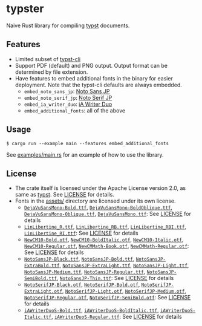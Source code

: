# typster

Naive Rust library for compiling [typst](https://typst.app/) documents.

## Features

- Limited subset of [typst-cli](https://github.com/typst/typst/tree/a59666369b946c3a8b62db363659cbfca35f0a26/crates/typst-cli)
- Support PDF (default) and PNG output. Output format can be determined by file extension.
- Have features to embed additional fonts in the binary for easier deployment. Note that the typst-cli defaults are always embedded.
    - `embed_noto_sans_jp`: [Noto Sans JP](https://fonts.google.com/noto/specimen/Noto+Sans+JP)
    - `embed_noto_serif_jp`: [Noto Serif JP](https://fonts.google.com/noto/specimen/Noto+Serif+JP)
    - `embed_ia_writer_duo`: [iA Writer Duo](https://github.com/iaolo/iA-Fonts/)
    - `embed_additional_fonts`: all of the above

## Usage

```console
$ cargo run --example main --features embed_additional_fonts
```

See [examples/main.rs](examples/main.rs) for an example of how to use the library.

## License

- The crate itself is licensed under the Apache License version 2.0, as same as [typst](https://github.com/typst/typst/). See [LICENSE](LICENSE) for details.
- Fonts in the [assets/](assets) directory are licensed under its own license.
    - [`DejaVuSansMono-Bold.ttf`](assets/DejaVuSansMono-Bold.ttf), [`DejaVuSansMono-BoldOblique.ttf`](assets/DejaVuSansMono-BoldOblique.ttf), [`DejaVuSansMono-Oblique.ttf`](assets/DejaVuSansMono-Oblique.ttf), [`DejaVuSansMono.ttf`](assets/DejaVuSansMono.ttf): See [LICENSE](https://github.com/dejavu-fonts/dejavu-fonts/blob/9b5d1b2ffeec20c7b46aa89c0223d783c02762cf/LICENSE) for details
    - [`LinLibertine_R.ttf`](assets/LinLibertine_R.ttf), [`LinLibertine_RB.ttf`](assets/LinLibertine_RB.ttf), [`LinLibertine_RBI.ttf`](assets/LinLibertine_RBI.ttf), [`LinLibertine_RI.ttf`](assets/LinLibertine_RI.ttf): See [LICENSE](https://linuxlibertine.sourceforge.net/Libertine-EN.html#licence) for details
    - [`NewCM10-Bold.otf`](assets/NewCM10-Bold.otf), [`NewCM10-BoldItalic.otf`](assets/NewCM10-BoldItalic.otf), [`NewCM10-Italic.otf`](assets/NewCM10-Italic.otf), [`NewCM10-Regular.otf`](assets/NewCM10-Regular.otf), [`NewCMMath-Book.otf`](assets/NewCMMath-Book.otf), [`NewCMMath-Regular.otf`](assets/NewCMMath-Regular.otf): See [LICENSE](https://ctan.org/tex-archive/fonts/newcomputermodern) for details
    - [`NotoSansJP-Black.ttf`](assets/NotoSansJP-Black.ttf), [`NotoSansJP-Bold.ttf`](assets/NotoSansJP-Bold.ttf), [`NotoSansJP-ExtraBold.ttf`](assets/NotoSansJP-ExtraBold.ttf), [`NotoSansJP-ExtraLight.ttf`](assets/NotoSansJP-ExtraLight.ttf), [`NotoSansJP-Light.ttf`](assets/NotoSansJP-Light.ttf), [`NotoSansJP-Medium.ttf`](assets/NotoSansJP-Medium.ttf), [`NotoSansJP-Regular.ttf`](assets/NotoSansJP-Regular.ttf), [`NotoSansJP-SemiBold.ttf`](assets/NotoSansJP-SemiBold.ttf), [`NotoSansJP-Thin.ttf`](assets/NotoSansJP-Thin.ttf): See [LICENSE](https://fonts.google.com/noto/specimen/Noto+Sans+JP/about) for details
    - [`NotoSerifJP-Black.otf`](assets/NotoSerifJP-Black.otf), [`NotoSerifJP-Bold.otf`](assets/NotoSerifJP-Bold.otf), [`NotoSerifJP-ExtraLight.otf`](assets/NotoSerifJP-ExtraLight.otf), [`NotoSerifJP-Light.otf`](assets/NotoSerifJP-Light.otf), [`NotoSerifJP-Medium.otf`](assets/NotoSerifJP-Medium.otf), [`NotoSerifJP-Regular.otf`](assets/NotoSerifJP-Regular.otf), [`NotoSerifJP-SemiBold.otf`](assets/NotoSerifJP-SemiBold.otf): See [LICENSE](https://fonts.google.com/noto/specimen/Noto+Serif+JP/about) for details
    - [`iAWriterDuoS-Bold.ttf`](assets/iAWriterDuoS-Bold.ttf), [`iAWriterDuoS-BoldItalic.ttf`](assets/iAWriterDuoS-BoldItalic.ttf), [`iAWriterDuoS-Italic.ttf`](assets/iAWriterDuoS-Italic.ttf), [`iAWriterDuoS-Regular.ttf`](assets/iAWriterDuoS-Regular.ttf): See [LICENSE](https://github.com/iaolo/iA-Fonts/blob/f32c04c3058a75d7ce28919ce70fe8800817491b/iA%20Writer%20Duo/LICENSE.md) for details
